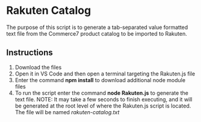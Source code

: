 # Rakuten Catalog
The purpose of this script is to generate a tab-separated value formatted text file from the Commerce7 product catalog to be imported to Rakuten.

## Instructions
1. Download the files
2. Open it in VS Code and then open a terminal targeting the Rakuten.js file
3. Enter the command **npm install** to download additional node module files
4. To run the script enter the command **node Rakuten.js** to generate the text file. NOTE: It may take a few seconds to finish executing, and it will be generated at the root level of where the Rakuten.js script is located. The file will be named *rakuten-catalog.txt*
